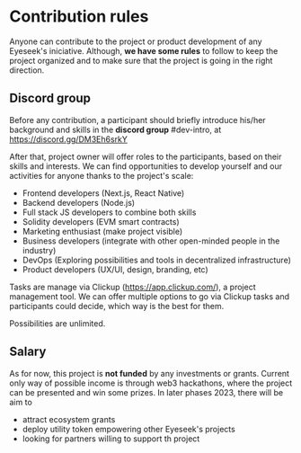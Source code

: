 # Contribution rules
Anyone can contribute to the project or product development of any Eyeseek's iniciative.
Although, **we have some rules** to follow to keep the project organized and to make sure that the project is going in the right direction.

## Discord group
Before any contribution, a participant should briefly introduce his/her background and skills in the **discord group** #dev-intro, at https://discord.gg/DM3Eh6srkY

After that, project owner will offer roles to the participants, based on their skills and interests. 
We can find opportunities to develop yourself and our activities for anyone thanks to the project's scale:
- Frontend developers (Next.js, React Native)
- Backend developers (Node.js) 
- Full stack JS developers to combine both skills
- Solidity developers (EVM smart contracts)
- Marketing enthusiast (make project visible)
- Business developers (integrate with other open-minded people in the industry)
- DevOps (Exploring possibilities and tools in decentralized infrastructure)
- Product developers (UX/UI, design, branding, etc)

Tasks are manage via Clickup (https://app.clickup.com/), a project management tool.
We can offer multiple options to go via Clickup tasks and participants could decide, which way is the best for them.

Possibilities are unlimited.


## Salary
As for now, this project is **not funded** by any investments or grants. Current only way of possible income is through web3 hackathons, where the project can be presented and win some prizes.
In later phases 2023, there will be aim to
- attract ecosystem grants
- deploy utility token empowering other Eyeseek's projects
- looking for partners willing to support th project